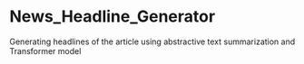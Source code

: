 # News_Headline_Generator
Generating headlines of the article using abstractive text summarization and Transformer model
